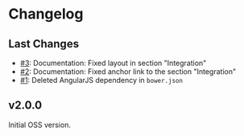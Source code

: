 # Changelog

## Last Changes

- [#3](https://github.com/LaxarJS/ax-messages-display-widget/issues/3): Documentation: Fixed layout in section "Integration"
- [#2](https://github.com/LaxarJS/ax-messages-display-widget/issues/2): Documentation: Fixed anchor link to the section "Integration"
- [#1](https://github.com/LaxarJS/ax-messages-display-widget/issues/1): Deleted AngularJS dependency in `bower.json`


## v2.0.0

Initial OSS version.

